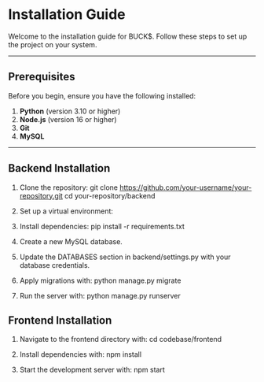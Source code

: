 # Installation Guide

Welcome to the installation guide for BUCK$. Follow these steps to set up the project on your system.

---

## **Prerequisites**

Before you begin, ensure you have the following installed:
1. **Python** (version 3.10 or higher) 
2. **Node.js** (version 16 or higher)
3. **Git** 
4. **MySQL**

---

## **Backend Installation**

1. Clone the repository:
   git clone https://github.com/your-username/your-repository.git
   cd your-repository/backend

2. Set up a virtual environment:


3. Install dependencies: pip install -r requirements.txt


4. Create a new MySQL database.


5. Update the DATABASES section in backend/settings.py with your database credentials.


6. Apply migrations with: python manage.py migrate


7. Run the server with: python manage.py runserver




## **Frontend Installation**
1. Navigate to the frontend directory with: cd codebase/frontend


2. Install dependencies with: npm install



3. Start the development server with: npm start



